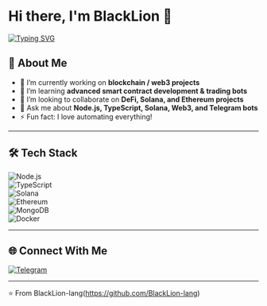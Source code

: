 # Hi there, I'm BlackLion 👋  

[![Typing SVG](https://readme-typing-svg.herokuapp.com?size=24&color=00C4FF&center=true&vCenter=true&width=700&lines=Top+senior+blockchain+and+full+stack+developer)](https://git.io/typing-svg)

## 🚀 About Me
- 🔭 I’m currently working on **blockchain / web3 projects**  
- 🌱 I’m learning **advanced smart contract development & trading bots**  
- 👯 I’m looking to collaborate on **DeFi, Solana, and Ethereum projects**  
- 💬 Ask me about **Node.js, TypeScript, Solana, Web3, and Telegram bots**  
- ⚡ Fun fact: I love automating everything!  

---

## 🛠️ Tech Stack
![Node.js](https://img.shields.io/badge/-Node.js-05122A?style=flat&logo=node.js)  
![TypeScript](https://img.shields.io/badge/-TypeScript-05122A?style=flat&logo=typescript)  
![Solana](https://img.shields.io/badge/-Solana-05122A?style=flat&logo=solana)  
![Ethereum](https://img.shields.io/badge/-Ethereum-05122A?style=flat&logo=ethereum)  
![MongoDB](https://img.shields.io/badge/-MongoDB-05122A?style=flat&logo=mongodb)  
![Docker](https://img.shields.io/badge/-Docker-05122A?style=flat&logo=docker)  

---

## 🌐 Connect With Me
[![Telegram](https://img.shields.io/badge/Telegram-2CA5E0?style=flat&logo=telegram&logoColor=white)](https://t.me/@lioncoin99)  

---
⭐️ From BlackLion-lang(https://github.com/BlackLion-lang)
